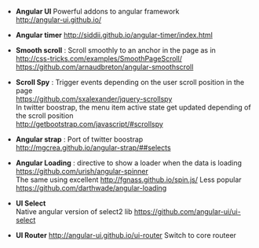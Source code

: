 * **Angular UI**
Powerful addons to angular framework   
http://angular-ui.github.io/

* **Angular timer**
http://siddii.github.io/angular-timer/index.html

* **Smooth scroll** : Scroll smoothly to an anchor in the page as in     
http://css-tricks.com/examples/SmoothPageScroll/    
https://github.com/arnaudbreton/angular-smoothscroll

* **Scroll Spy** : Trigger events depending on the user scroll position in the page     
https://github.com/sxalexander/jquery-scrollspy    
In twitter boostrap, the menu item active state get updated depending of the scroll position     
http://getbootstrap.com/javascript/#scrollspy

* **Angular strap** : Port of twitter boostrap   
http://mgcrea.github.io/angular-strap/##selects

* **Angular Loading** : directive to show a loader when the data is loading    
https://github.com/urish/angular-spinner    
The same using excellent http://fgnass.github.io/spin.js/
Less popular
https://github.com/darthwade/angular-loading

* **UI Select**   
Native angular version of select2 lib
https://github.com/angular-ui/ui-select

* **UI Router** 
http://angular-ui.github.io/ui-router
Switch to core routeer
 
